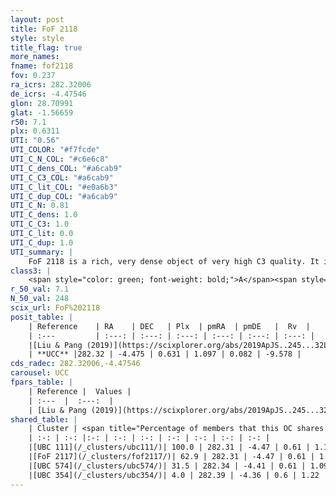 ```yaml
---
layout: post
title: FoF 2118
style: style
title_flag: true
more_names: 
fname: fof2118
fov: 0.237
ra_icrs: 282.32006
de_icrs: -4.47546
glon: 28.70991
glat: -1.56659
r50: 7.1
plx: 0.6311
UTI: "0.56"
UTI_COLOR: "#f7fcde"
UTI_C_N_COL: "#c6e6c8"
UTI_C_dens_COL: "#a6cab9"
UTI_C_C3_COL: "#a6cab9"
UTI_C_lit_COL: "#e0a6b3"
UTI_C_dup_COL: "#a6cab9"
UTI_C_N: 0.81
UTI_C_dens: 1.0
UTI_C_C3: 1.0
UTI_C_lit: 0.0
UTI_C_dup: 1.0
UTI_summary: |
    FoF 2118 is a rich, very dense object of very high C3 quality. It is rarely studied in the literature, with no articles listed in the last 6 years.<br><br>This object shares a significant percentage of members with at least one entry reported in the same catalogue.
class3: |
    <span style="color: green; font-weight: bold;">A</span><span style="color: green; font-weight: bold;">A</span>
r_50_val: 7.1
N_50_val: 248
scix_url: FoF%202118
posit_table: |
    | Reference    | RA    | DEC   | Plx  | pmRA  | pmDE   |  Rv  |
    | :---         | :---: | :---: | :---: | :---: | :---: | :---: |
    |[Liu & Pang (2019)](https://scixplorer.org/abs/2019ApJS..245...32L) | 282.311 | -4.468 | 0.673 | 1.083 | 0.148 | -- |
    | **UCC** |282.32 | -4.475 | 0.631 | 1.097 | 0.082 | -9.578 | 
cds_radec: 282.32006,-4.47546
carousel: UCC
fpars_table: |
    | Reference |  Values |
    | :---  |  :---:  |
    | [Liu & Pang (2019)](https://scixplorer.org/abs/2019ApJS..245...32L) | `Age=0.933, Z=-0.25` |
shared_table: |
    | Cluster | <span title="Percentage of members that this OC shares with the ones listed">%</span>   | RA   | DEC   | Plx   | pmRA  | pmDE  | Rv | UTI |
    | :-: | :-: |:-: | :-: | :-: | :-: | :-: | :-: | :-: |
    |[UBC 111](/_clusters/ubc111/)| 100.0 | 282.31 | -4.47 | 0.61 | 1.1 | 0.07 | -9.04 |0.45 |
    |[FoF 2117](/_clusters/fof2117/)| 62.9 | 282.31 | -4.47 | 0.61 | 1.1 | 0.07 | -9.91 |0.81 |
    |[UBC 574](/_clusters/ubc574/)| 31.5 | 282.34 | -4.41 | 0.61 | 1.09 | 0.1 | -8.83 |0.0 |
    |[UBC 354](/_clusters/ubc354/)| 4.0 | 282.39 | -4.36 | 0.6 | 1.22 | 0.09 | -10.05 |0.0 |
---
```

